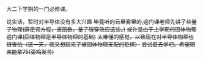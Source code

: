 大二下学期的一门必修课。

说实话，暂时对半导体没有多大兴趣
<s>毕竟听的云里雾里的,这门课老师先讲了些量子物理(薛定谔方程，波函数，量子隧穿效应这些。)</s>
<s>或许是由于上学期的固体物理这门课(固体物理是半导体物理的基础)</s>
<s>太难懂的感觉。以致现在对半导体物理也很害怕（这一天，我又想起来了被固体物理支配的恐惧）</s>
<s>尝试着去学吧。希望期末能拿75(菜鸡发言)</s>